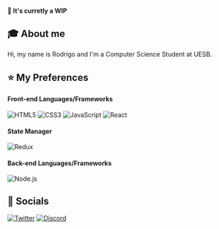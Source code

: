 #### :construction: It's curretly a WIP

## :mortar_board: About me
Hi, my name is Rodrigo and I'm a Computer Science Student at UESB.

## :star: My Preferences
#### Front-end Languages/Frameworks
![HTML5](https://img.shields.io/badge/html5%20-%23E34F26.svg?&style=for-the-badge&logo=html5&logoColor=white)
![CSS3](https://img.shields.io/badge/css3%20-%231572B6.svg?&style=for-the-badge&logo=css3&logoColor=white)
![JavaScript](https://img.shields.io/badge/javascript%20-%23c4c417.svg?&style=for-the-badge&logo=javascript&logoColor=white)
![React](https://img.shields.io/badge/react%20-%2320232a.svg?&style=for-the-badge&logo=react&logoColor=%2361DAFB)

#### State Manager
![Redux](https://img.shields.io/badge/redux%20-%23593d88.svg?&style=for-the-badge&logo=redux&logoColor=white)

#### Back-end Languages/Frameworks
![Node.js](https://img.shields.io/badge/node.js%20-%2343853D.svg?&style=for-the-badge&logo=node.js&logoColor=white)



## :iphone: Socials
[![Twitter](https://img.shields.io/badge/@y2219_%20-%231DA1F2.svg?&style=for-the-badge&logo=Twitter&logoColor=white)](https://twitter.com/y2219_)
[![Discord](https://img.shields.io/badge/y2219%20-%237289DA.svg?&style=for-the-badge&logo=discord&logoColor=white)](https://discordapp.com/users/308349999719251988)
